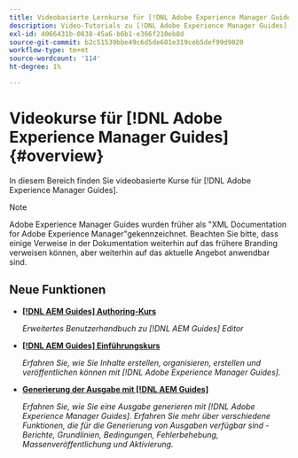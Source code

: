 ```yaml
---
title: Videobasierte Lernkurse für [!DNL Adobe Experience Manager Guides]
description: Video-Tutorials zu [!DNL Adobe Experience Manager Guides], AEM XML-Add-on, AEM XML-Plugin, AEM DoX und AEM Dox.
exl-id: 4066431b-0838-45a6-b6b1-e366f210eb8d
source-git-commit: b2c51539bbe49c6d5de601e319ceb5def99d9020
workflow-type: tm+mt
source-wordcount: '114'
ht-degree: 1%

---
```


# Videokurse für [!DNL Adobe Experience Manager Guides] {#overview}

In diesem Bereich finden Sie videobasierte Kurse für [!DNL Adobe Experience Manager Guides].

>[!NOTE]
> 
> Adobe Experience Manager Guides wurden früher als &quot;XML Documentation for Adobe Experience Manager&quot;gekennzeichnet. Beachten Sie bitte, dass einige Verweise in der Dokumentation weiterhin auf das frühere Branding verweisen können, aber weiterhin auf das aktuelle Angebot anwendbar sind.

## Neue Funktionen

* **[[!DNL AEM Guides] Authoring-Kurs](course-3/overview.md)**

   *Erweitertes Benutzerhandbuch zu [!DNL AEM Guides] Editor*

* **[[!DNL AEM Guides] Einführungskurs](course-1/overview.md)**

   *Erfahren Sie, wie Sie Inhalte erstellen, organisieren, erstellen und veröffentlichen können mit [!DNL Adobe Experience Manager Guides].*

* **[Generierung der Ausgabe mit [!DNL AEM Guides]](course-2/overview.md)**

   *Erfahren Sie, wie Sie eine Ausgabe generieren mit [!DNL Adobe Experience Manager Guides]. Erfahren Sie mehr über verschiedene Funktionen, die für die Generierung von Ausgaben verfügbar sind - Berichte, Grundlinien, Bedingungen, Fehlerbehebung, Massenveröffentlichung und Aktivierung.*
